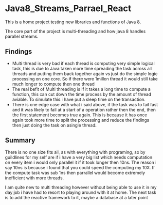 # Java8_Streams_Parrael_React
This is a home project testing new libraries and functions of Java 8.

The core part of the project is multi-threading and how java 8 handles parallel streams.

## Findings
- Multi thread is very bad if each thread is computing very simple logical task, this is due to Java taken more time spreading the task across all threads
and putting them back together again vs just do the simple logic processing on one core. So if there were 1millon thread it would still take much longer to compute then one thread
- The real befit of Multi threading is if it takes a long time to compute a function, this can cut down the time process by the amount of thread aviable. To simulate this i have put a sleep time on the transaction.
- There is one edge case with what i said above, if the task was to fail fast and it was likely to fail at a start of a operation rather then the end, then
the first statement becomes true again. This is because it has once again took more time to split the processing and reduce the findings then just doing the task on asingle thread.

## Summary
There is no one size fits all, as with everything with programing, so by guildlines for my self are if i have a very big list which needs computation on every item
i would only parallel it if it took longer then 10ns. The reason i say 10ns is because i found that you could speed the computing my 10X. If the compute task was sub 1ns
then parrallel would become extremely inefficient with more threads.


I am quite new to multi threading however without being able to use it in my day job i have had to resort to playing around with it at home. The next task is to add the reactive framework to it, maybe a database at a later point

